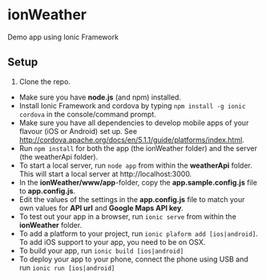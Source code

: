 # ionWeather
Demo app using Ionic Framework

## Setup

1. Clone the repo.
* Make sure you have **node.js** (and npm) installed.
* Install Ionic Framework and cordova by typing `npm install -g ionic cordova` in the console/command prompt.
* Make sure you have all dependencies to develop mobile apps of your flavour (iOS or Android) set up. See http://cordova.apache.org/docs/en/5.1.1/guide/platforms/index.html.
* Run `npm install` for both the app (the ionWeather folder) and the server (the weatherApi folder).
* To start a local server, run `node app` from within the **weatherApi** folder. This will start a local server at http://localhost:3000.
* In the **ionWeather/www/app**-folder, copy the **app.sample.config.js** file to **app.config.js**.
* Edit the values of the settings in the **app.config.js** file to match your own values for **API url** and **Google Maps API key**.
* To test out your app in a browser, run `ionic serve` from within the **ionWeather** folder.
* To add a platform to your project, run `ionic plaform add [ios|android]`. To add iOS support to your app, you need to be on OSX.
* To build your app, run `ionic build [ios|android]`
* To deploy your app to your phone, connect the phone using USB and run `ionic run [ios|android]`